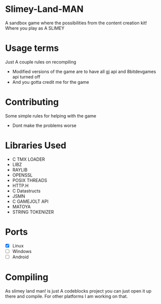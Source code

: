 # Slimey-Land-MAN
A sandbox game where the possibilities from the content creation kit! Where you play as A SLIMEY

# Usage terms
Just A couple rules on recompiling
- Modified versions of the game are to have all gj api and 8bitdevgames api turned off
- And you gotta credit me for the game

# Contributing
Some simple rules for helping with the game
- Dont make the problems worse

# Libraries Used
- C TMX LOADER
- LIBZ
- RAYLIB
- OPENSSL
- POSIX THREADS
- HTTP.H
- C Datastructs
- JSMN
- C GAMEJOLT API
- MATOYA
- STRING TOKENIZER

# Ports
- [X] Linux
- [ ] Windows
- [ ] Android

# Compiling
As slimey land man! is just A codeblocks project you can just open it up there and compile. For other platforms I am working on that.
